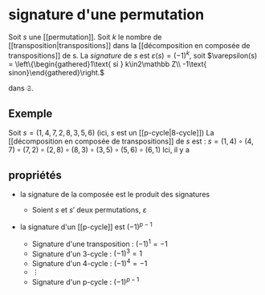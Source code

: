 # signature d'une permutation
Soit $s$ une [[permutation]].
Soit $k$ le nombre de [[transposition|transpositions]] dans la [[décomposition en composée de transpositions]] de s.
La _signature_ de $s$ est $\varepsilon(s) = (-1)^k$, soit $\varepsilon(s) = \left\{\begin{gathered}1\text{ si } k\in2\mathbb Z\\ -1\text{ sinon}\end{gathered}\right.$

dans $\mathfrak S$.

## Exemple
Soit $s = (1, 4, 7, 2, 8, 3, 5, 6)$ (ici, $s$ est un [[p-cycle|8-cycle]])
La [[décomposition en composée de transpositions]] de $s$ est :
$s = (1,4)\circ(4, 7)\circ(7,2)\circ(2,8)\circ(8,3)\circ(3,5)\circ(5,6)\circ(6,1)$
Ici, il y a 

## propriétés
 - la signature de la composée est le produit des signatures
     - Soient $s$ et $s'$ deux permutations, $\varepsilon$

 - la signature d'un [[p-cycle]] est $(-1)^{p-1}$
     - Signature d'une transposition : $(-1)^1 = -1$
     - Signature d'un 3-cycle : $(-1)^3 = 1$
     - Signature d'un 4-cycle : $(-1)^4 = -1$
     - $\vdots$
     - Signature d'un p-cycle : $(-1)^{p-1}$

